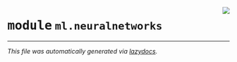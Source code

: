 <!-- markdownlint-disable -->

<a href="../../../arcus/ml/neuralnetworks/__init__.py#L0"><img align="right" style="float:right;" src="https://img.shields.io/badge/-source-cccccc?style=flat-square"></a>

# <kbd>module</kbd> `ml.neuralnetworks`








---

_This file was automatically generated via [lazydocs](https://github.com/ml-tooling/lazydocs)._
